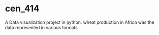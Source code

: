 # cen_414
A Data visualization project in python.
wheat production in Africa was the data represented in various formats 
